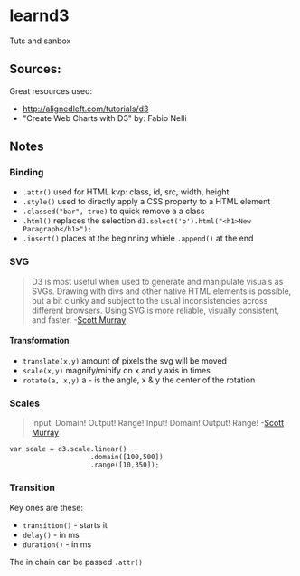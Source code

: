 # learnd3
Tuts and sanbox

## Sources:
Great resources used:
* http://alignedleft.com/tutorials/d3
* "Create Web Charts with D3" by: Fabio Nelli

## Notes

### Binding
* `.attr()` used for HTML kvp: class, id, src, width, height
* `.style()` used to directly apply a CSS property to a HTML element
* `.classed("bar", true)` to quick remove a a class
* `.html()` replaces the selection `d3.select('p').html("<h1>New Paragraph</h1>");`
* `.insert()` places at the beginning whiele `.append()` at the end

### SVG
> D3 is most useful when used to generate and manipulate visuals as SVGs. Drawing with divs and other native HTML elements is possible, but a bit clunky and subject to the usual inconsistencies across different browsers. Using SVG is more reliable, visually consistent, and faster.
> -[Scott Murray](http://alignedleft.com/tutorials/d3/an-svg-primer)

#### Transformation
* `translate(x,y)` amount of pixels the svg will be moved
* `scale(x,y)` magnify/minify on x and y axis in times
* `rotate(a, x,y)` a - is the angle, x & y the center of the rotation

### Scales
> Input! Domain!
> Output! Range!
> Input! Domain!
> Output! Range!
> -[Scott Murray](http://alignedleft.com/tutorials/d3/scales)

```
var scale = d3.scale.linear()
                    .domain([100,500])
                    .range([10,350]);
```

### Transition
Key ones are these:
* `transition()` - starts it
* `delay()` - in ms
* `duration()` - in ms

The in chain can be passed `.attr()`